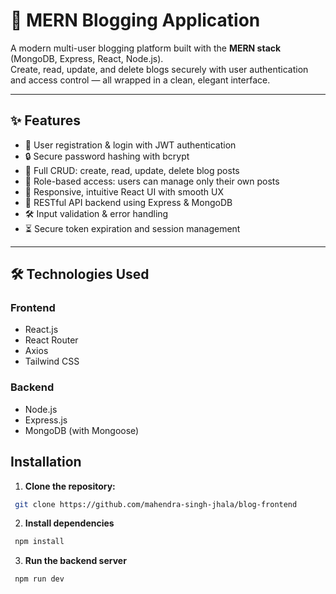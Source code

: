 # 🚀 MERN Blogging Application

A modern multi-user blogging platform built with the **MERN stack** (MongoDB, Express, React, Node.js).  
Create, read, update, and delete blogs securely with user authentication and access control — all wrapped in a clean, elegant interface.

---

## ✨ Features

- 🔐 User registration & login with JWT authentication  
- 🔒 Secure password hashing with bcrypt  
- 📝 Full CRUD: create, read, update, delete blog posts  
- 👤 Role-based access: users can manage only their own posts  
- 📱 Responsive, intuitive React UI with smooth UX  
- 🚀 RESTful API backend using Express & MongoDB  
- 🛠️ Input validation & error handling  
- ⏳ Secure token expiration and session management  

---

## 🛠️ Technologies Used

### Frontend
- React.js
- React Router
- Axios
- Tailwind CSS

### Backend
- Node.js
- Express.js
- MongoDB (with Mongoose)

## Installation

1. **Clone the repository:**

```bash
 git clone https://github.com/mahendra-singh-jhala/blog-frontend
```

2. **Install dependencies**

```bash
 npm install
```

3. **Run the backend server**

```bash
 npm run dev
```


